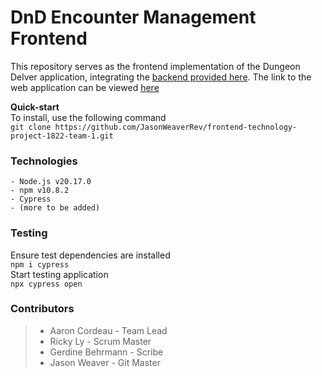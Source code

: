 # DnD Encounter Management Frontend

This repository serves as the frontend implementation of the Dungeon Delver application, integrating the [backend provided here](https://github.com/JasonWeaverRev/backend-technology-project-1822-team-1/tree/main). The link to the web application can be viewed [here](http://localhost:3000)

**Quick-start**  
To install, use the following command  
```git clone https://github.com/JasonWeaverRev/frontend-technology-project-1822-team-1.git```

### Technologies
```
- Node.js v20.17.0
- npm v10.8.2
- Cypress
- (more to be added)
```

### Testing
Ensure test dependencies are installed  
```npm i cypress```   
Start testing application  
```npx cypress open```



### Contributors
> - Aaron Cordeau - Team Lead
> - Ricky Ly - Scrum Master
> - Gerdine Behrmann - Scribe   
> - Jason Weaver - Git Master